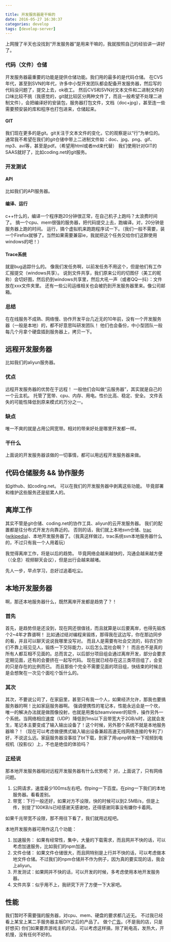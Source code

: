 ```yaml
---

title: 开发服务器是干嘛的
date: 2016-05-27 16:30:37
categories: develop
tags: [develop-server]
---
```


上网搜了半天也没找到“开发服务器”是用来干嘛的，我就按照自己的经验讲一讲好了。

<!--more-->

### 代码（文件）仓储
开发服务器最重要的功能是提供仓储功能。我们用的最多的是代码仓储。
在CVS年代，甚至到SVN的年代，许多中小型开发团队都会配备开发服务器，然后写的代码没问题了，提交上去，ok收工。
然后CVS和SVN对文本文件和二进制文件的口味比较不挑（我感觉的，git就比较区分两种文件了，而且一般希望不处理二进制文件），会把编译好的安装包，服务器打包文件，文档（doc+jpg），甚至连一些需要预安装的库和程序也打包进来，仓储起来。

#### GIT
我们现在更多的是git。git关注于文本文件的变化，它的观察是以“行”为单位的。
通常我不希望在我们的git仓储中带上二进制文件如：doc、jpg、png、gif、mp3、avi等，甚至是pdf。（希望用html或者md来代替）
我们使用针对GIT的SAAS就好了，比如coding.net的git服务。

### 开发测试

#### API
比如我们的API服务器。

#### 编译、运行
c++什么的，编译一个程序跑20分钟很正常，在自己机子上跑吗？太浪费时间了。
搞一个cpu、mem很强的服务器，把代码提交上去，跑编译。对，20分钟是服务器上跑的时间。
运行，搞个虚拟机来跑跑程序试一下。（我们一般不需要，装一个Firefox就够了。当然如果需要兼容ie，我就把这个任务交给你们这群使用windows的吧！）

#### Trace系统
就是bug追踪什么的。
像我们发任务啊，以前发任务不用这个，但是他们有工作汇报提交（windows共享）。
说到文件共享，我们原来公司的切图仔（美工的昵称）会切好图，然后扔到windows共享里，然后大吼一声（或者QQ一抖）：文件放在xxx文件夹里。
还有一些公司运维相关也会被扔到开发服务器里来。像公司邮箱。

### 总结
在在线服务不成熟、网络慢、协作开发平台几近无的10年前，没有一个开发服务器（一般是本地）的，都不好意思叫研发团队！
他们也会备份，中小型团队一般每几个月拿个硬盘插到服务器上，拷贝一下。

## 远程开发服务器
比如我们的aliyun服务器。

### 优点
远程开发服务器的优势在于远程！
一般他们会叫做“云服务器”，其实就是自己的一个云主机。
托管了宽带、cpu、内存、用电。性价比高、稳定、安全。
文件丢失的可能性降低到原来模式的万分之一。

### 缺点
唯一不爽的就是占用公网宽带。相对的带来好处是哪里开发都一样。

### 干什么
上面说的开发服务器该做的一切事情，都可以用远程开发服务器来做。

## 代码仓储服务 && 协作服务
如github、如coding.net。
可以在我们的开发服务器中剥离这些功能。
毕竟部署和维护这些服务还是挺累人的。

## 离岸工作
其实不管是git仓储、coding.net的协作工具、aliyun的云开发服务器。
我们的配置都是往分布式开发方向靠近的。
否则的话，我们就上本地svn仓储、[trac](https://trac.edgewall.org/) ([wikipedia](https://zh.wikipedia.org/wiki/Trac))、本地开发服务器了。（我真这样做过，trac系统svn本地服务器什么的，不过只有我一个人用着玩）

我觉得离岸工作，将是以后的趋势。
毕竟网络会越来越快的，沟通会越来越方便（（全息）视频聊天会议），但是出行会越来越堵。

先人一步，早点学习，总好过追着吃尘。

## 本地开发服务器
啊，那还本地服务器什么，既然离岸开发都是趋势了？！

### 首先
首先，是趋势但是还没到，现在网还很值钱，而且就算是以后要离岸，也得先锻炼个2~4年才靠谱啊！
比如通过结对编程来锻炼，那得我在这边写，你在那边同步的看，并且可以聊天说说我哪里没写对。
而且人是需要有社会交流的，码农们你们不靠上班见见人，锻炼一下交际能力，以后怎么混社会啊？！
而且也不是真的所有人都互相不见面的。总而言之，以后部分项目组会通过离岸开发，部分会要求定期见面，还有的会要挤在一起写代码。
现在就已经存在这三类项目组了，会变的只是存在的比例而已。
而且那些个完全不需要见面的项目组，快结束的时候总是会想聚在一次见个面吃个饭什么的。

### 其次
其次，不要说公司了，在家庭里，甚至只有我一个人，如果经济允许，那我也要搞服务器的啊！比如家庭服务器啊。
强调便携性的笔记本，性能永远会是一个坎，唯一的解决办法就是做图像投射，也就是用类似teamviewer的软件，操作另外一个系统。当网络相应速度（UDP）降低到1ms以下且带宽大于2GB/s时，这就会发生，笔记本主要变成了输入输出设备了！这个时候，另外那个系统不就是本地服务器嘛？！（现在可以考虑做便携式输入输出设备兼超高速无线网络连接的专利了）
好，不说这么远。家庭服务器没事挂了bt下载，到家了用upnp转发一下视频到电视机（投影仪）上，不也是绝佳的体验吗？

### 正经说
那本地开发服务器相对远程开发服务器有什么优势呢？
对，上面说了，只有网络问题。
1. 公网请求，速度最少100ms左右吧。你ping一下百度。在ping一下我们的本地服务器。看看差别。
2. 带宽：下行一般还好，如果对方不设限，快的时候可以到2.5MB/s，但是上传，别提了100KB/s已经感谢天感谢地，还得感谢同事没有嫌你卡着网。

如果千兆带宽不设限，那不用往下看了，我们就用远程吧。

本地开发服务器可用作这几个功能：
1. 加速服务： 如果有经常性，集中，大量的下载需求，而且网并不快的话，可以考虑加速服务，比如我们的npm加速。
2. 文件仓储： 如果文件仓储很大，而且网特别是上行并不快的话，可以考虑做本地文件仓储。不过我们的npm仓储并不作为例子，因为真的要实现的话，我会上aliyun。
3. 开发测试：如果网并不快的话，可以开发的时候，多考虑使用本地开发服务器。
4. 文件共享：似乎用不上，我研究下开了方便一下大家吧。

## 性能
我们暂时不需要强的服务器，对cpu、mem、硬盘的要求都几近无。
不过我已经看上某宝上某二手服务器主板DIY之后的产品了。
做个[广告](https://item.taobao.com/item.htm?id=526957500191)。(不是我的店，只是好想买)
你们如果要弄游戏主机的话，可以考虑这样搞，除了耗电高，发热大，开机慢，没有任何不好的。
